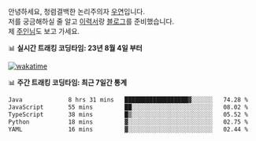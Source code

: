 안녕하세요, 청렴결백한 논리주의자 [우연](https://dev-wooyeon.github.io/quiz-app/)입니다.  
저를 궁금해하실 줄 알고 [이력서](https://ieunune.notion.site/d836ecc9172144d4b39f185b89f16a62)랑 [블로그](https://notion-blog-ieunune.vercel.app)를 준비했습니다.  
제 [주인님](https://www.instagram.com/lovely_hiru_hari_s2/)도 보고 가세요.


📊 **실시간 트래킹 코딩타임: 23년 8월 4일 부터**  

[![wakatime](https://wakatime.com/badge/user/099dd627-fdab-4072-b87a-fa91c7a76d8d.svg?style=for-the-badge)](https://wakatime.com/@099dd627-fdab-4072-b87a-fa91c7a76d8d)

📊 **주간 트래킹 코딩타임: 최근 7일간 통계**

<!--START_SECTION:waka-->

```txt
Java             8 hrs 31 mins   ██████████████████▓░░░░░░   74.28 %
JavaScript       55 mins         ██░░░░░░░░░░░░░░░░░░░░░░░   08.02 %
TypeScript       38 mins         █▒░░░░░░░░░░░░░░░░░░░░░░░   05.52 %
Python           18 mins         ▓░░░░░░░░░░░░░░░░░░░░░░░░   02.75 %
YAML             16 mins         ▓░░░░░░░░░░░░░░░░░░░░░░░░   02.44 %
```

<!--END_SECTION:waka-->

<!-- ![](./profile-3d-contrib/profile-night-view.svg)-->
